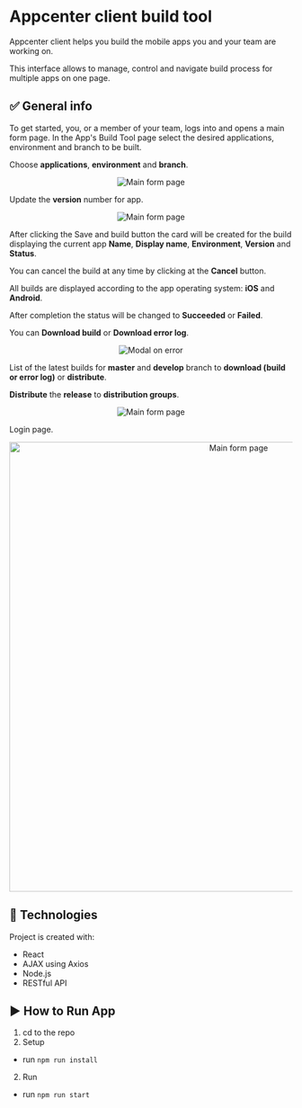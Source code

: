 # Appcenter client build tool
Appcenter client helps you build the mobile apps you and your team are working on.

This interface allows to manage, control and navigate build process for multiple apps on one page. 

## :white_check_mark: General info

To get started, you, or a member of your team, logs into and opens a main form page. In the App's Build Tool page select the desired applications, environment and branch to be built.

Choose **applications**, **environment** and **branch**.

<p align="center">
  <img alt="Main form page" src="https://user-images.githubusercontent.com/29301041/58064876-ed3e9f00-7bd7-11e9-93ec-e716da990261.gif">
</p>

Update the **version** number for app.

<p align="center">
  <img alt="Main form page" src="https://user-images.githubusercontent.com/29301041/58065301-583ca580-7bd9-11e9-8a70-c1e0a84a1d25.gif">
</p>

After clicking the Save and build button the card will be created for the build displaying the current app **Name**, **Display name**, **Environment**, **Version** and **Status**.

You can cancel the build at any time by clicking at the **Cancel** button.

All builds are displayed according to the app operating system: **iOS** and **Android**.

After completion the status will be changed to **Succeeded** or **Failed**.

You can **Download build** or **Download error log**.

<p align="center">
  <img alt="Modal on error" src="https://user-images.githubusercontent.com/29301041/58066037-d8fca100-7bdb-11e9-8c4c-9ce180d236e8.gif">
</p>

List of the latest builds for **master** and **develop** branch to **download (build or error log)** or **distribute**.

**Distribute** the **release** to **distribution groups**.

<p align="center">
  <img alt="Main form page" src="https://user-images.githubusercontent.com/29301041/58059214-2539e800-7bc0-11e9-9e65-c5cd017220b9.gif">
</p>

Login page.

<p align="center">
  <img alt="Main form page" width="800" src="https://user-images.githubusercontent.com/29301041/56873947-52481e80-6a8a-11e9-8f49-fc065a144475.png">
</p>

## :hammer: Technologies
Project is created with:
* React
* AJAX using Axios
* Node.js
* RESTful API

## :arrow_forward: How to Run App

1. cd to the repo
2. Setup
  - run `npm run install`
2. Run 
  - run `npm run start`
